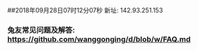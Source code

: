 ##2018年09月28日07时12分07秒 新址: 142.93.251.153
### 兔友常见问题及解答: https://github.com/wanggonging/d/blob/w/FAQ.md
